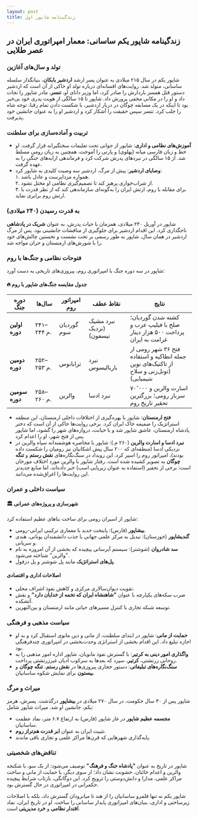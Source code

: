```yaml
---
layout: post
title: زندگینامه شاپور اول
---
```


## زندگینامه شاپور یکم ساسانی: معمار امپراتوری ایران در عصر طلایی

### تولد و سال‌های آغازین
شاپور یکم در سال ۲۱۵ میلادی به عنوان پسر ارشد **اردشیر بابکان**، بنیانگذار سلسله ساسانی، متولد شد. روایت‌های افسانه‌ای درباره تولد او حاکی از آن است که اردشیر دستور قتل همسر باردارش را صادر کرد، اما وزیر دانای او، **تنسر**، مادر شاپور را نجات داد و او را در مکانی مخفی پرورش داد. شاپور تا ۱۵ سالگی از هویت پدری خود بی‌خبر بود تا اینکه در یک مسابقه چوگان در دربار اردشیر، با شکست دادن تمام رقبا، توجه شاه را جلب کرد. تنسر سپس حقیقت را آشکار کرد و اردشیر او را به عنوان جانشین خود پذیرفت.

### تربیت و آماده‌سازی برای سلطنت
- **آموزش‌های نظامی و اداری**: شاپور از جوانی تحت تعلیمات سختگیرانه قرار گرفت. او خط و زبان فارسی میانه (پهلوی) و پارتی را آموخت، همچنین به زبان رومی مسلط شد. از ۱۵ سالگی در نبردهای پدرش شرکت کرد و فرماندهی ارابه‌های جنگی را به عهده گرفت.
- **وصایای اردشیر**: پیش از مرگ، اردشیر سه وصیت کلیدی به شاپور کرد:  
  ۱. همواره مزداپرست و عادل باشد.  
  ۲. از شراب‌خواری پرهیز کند تا تصمیم‌گیری نظامی او مختل نشود.  
  ۳. برای مقابله با روم، ارتش ایران را به‌گونه‌ای سازماندهی کند که از نظر قدرت با ارتش روم برابری نماید.

### به قدرت رسیدن (۲۴۰ میلادی)
شاپور در آوریل ۲۴۰ میلادی، همزمان با حیات پدرش، به عنوان **شریک در پادشاهی** تاجگذاری کرد. این اقدام اردشیر برای جلوگیری از مناقشات جانشینی بود. پس از مرگ اردشیر در همان سال، شاپور به طور رسمی بر تخت نشست و نخستین چالش‌های خود را با شورش‌های ارمنستان و حران مواجه شد.

### فتوحات نظامی و جنگ‌ها با روم
شاپور در سه دوره جنگ با امپراتوری روم، پیروزی‌های تاریخی به دست آورد:

#### 🔥 جدول مقایسه جنگ‌های شاپور با روم
| **دوره جنگ** | **سال‌ها** | **امپراتور روم** | **نقاط عطف** | **نتایج** |
|--------------|-----------|-----------------|-------------|-----------|
| **اولین دوره** | ۲۴۱–۲۴۴ م. | گوردیان سوم | نبرد مشیک (نزدیک تیسفون) | کشته شدن گوردیان؛ صلح با فیلیپ عرب و پرداخت ۵۰۰ هزار دینار غرامت به ایران |
| **دومین دوره** | ۲۵۲–۲۵۳ م. | ترابانوس | نبرد باربالیسوس | فتح ۳۶ شهر رومی از جمله انطاکیه و استفاده از تاکتیک‌های نوین (تونل‌زنی و سلاح شیمیایی) |
| **سومین دوره** | ۲۵۸–۲۶۰ م. | والرین | نبرد ادسا | اسارت والرین و ۷۰٬۰۰۰ سرباز رومی؛ بزرگترین تحقیر تاریخ روم |

- **فتح ارمنستان**: شاپور با بهره‌گیری از اختلافات داخلی ارمنستان، این منطقه استراتژیک را ضمیمه خاک ایران کرد. برخی روایت‌ها حاکی از آن است که دختر پادشاه ارمنستان، عاشق شاپور شد و با خیانت، دروازه‌های شهر را گشود، اما شاپور پس از فتح شهر، او را اعدام کرد.
- **نبرد ادسا و اسارت والرین** (۲۶۰ م.): شاپور با محاصره هوشمندانه سپاه والرین در نزدیکی ادسا (منطقه‌ای که ۲۰۰ سال پیش اشکانیان نیز رومیان را شکست داده بودند)، امپراتور روم را اسیر کرد. این رویداد در سنگ‌نگاره‌های **نقش رستم** و **تنگه چوگان** به تصویر کشیده شده است. رفتار شاپور با والرین مورد اختلاف مورخان است: برخی از تحقیر (استفاده به عنوان زیرپایی اسب) خبر داده‌اند، اما منابع جدیدتر این روایت‌ها را اغراق‌شده می‌دانند.

### سیاست داخلی و عمران
#### 🏛️ شهرسازی و پروژه‌های عمرانی
شاپور از اسیران رومی برای ساخت بناهای عظیم استفاده کرد:
- **بیشاپور** (فارس): پایتخت جدید با معماری ترکیبی ایرانی-رومی.
- **گندیشاپور** (خوزستان): تبدیل به مرکز علمی جهانی با جذب دانشمندان یونانی، هندی و سریانی.
- **سد شادروان** (شوشتر): سیستم آبرسانی پیچیده که بخشی از آن امروزه به نام "والرین" شناخته می‌شود.
- **پل‌های استراتژیک** مانند پل شوشتر و پل دزفول.

#### اصلاحات اداری و اقتصادی
- تقویت دیوان‌سالاری مرکزی و کاهش نفوذ اشراف محلی.
- ضرب سکه‌های یکپارچه با عنوان **"شاهنشاه ایران که تخمه از خدایان دارد"** و نقش آتشکده.
- توسعه شبکه تجاری با کنترل مسیرهای حیاتی مانند ارمنستان و بین‌النهرین.

### سیاست مذهبی و فرهنگی
- **حمایت از مانی**: شاپور در ابتدای سلطنت، از مانی و دین مانوی استقبال کرد و به او اجازه تبلیغ داد. این اقدام بخشی از استراتژی وحدت‌بخشی در امپراتوری چندفرهنگی بود.
- **واگذاری امور دینی به کرتیر**: با گسترش نفوذ مانویان، شاپور اداره امور مذهبی را به روحانی زرتشتی، **کرتیر**، سپرد که بعدها به سرکوب ادیان غیرزرتشتی پرداخت.
- **سنگ‌نگاره‌های تبلیغاتی**: دستور حجاری پیروزی‌ها در **نقش رستم**، **تنگه چوگان** و **بیستون** برای نمایش شکوه ساسانیان.

### میراث و مرگ
شاپور پس از ۳۰ سال حکومت، در سال ۲۷۰ میلادی در **بیشاپور** درگذشت. پسرش، هرمز یکم، جانشین او شد. میراث شاپور شامل:
- **مجسمه عظیم شاپور** در غار شاپور (فارس) به ارتفاع ۶.۷ متر، نماد عظمت ساسانیان.
- تثبیت ایران به عنوان **ابر قدرت هم‌تراز روم**.
- پایه‌گذاری شهرهایی که قرن‌ها مراکز علمی و تجاری باقی ماندند.

### تناقض‌های شخصیتی
شاپور در تاریخ به عنوان **"پادشاه جنگ و فرهنگ"** توصیف می‌شود: از یک سو، با شکنجه والرین و اعدام خائنان، خشونت نشان داد؛ از سوی دیگر، با حمایت از مانی و ساخت مراکز علمی، مدارا و دانش‌دوستی را ترویج کرد. این دوگانگی، بازتاب شرایط پیچیده حکمرانی در امپراتوری در حال گسترش بود.

شاپور یکم نه تنها قلمرو ساسانیان را از هند تا میانرودان گسترش داد، بلکه با اصلاحات زیرساختی و اداری، بنیان‌های امپراتوری پایدار ساسانی را ساخت. او در تاریخ ایران، نماد **اقتدار نظامی** و **خرد مدیریتی** است.
